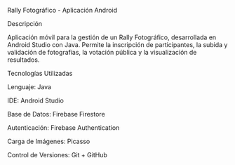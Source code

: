 Rally Fotográfico - Aplicación Android

Descripción

Aplicación móvil para la gestión de un Rally Fotográfico, desarrollada en Android Studio con Java. Permite la inscripción de participantes, la subida y validación de fotografías, la votación pública y la visualización de resultados.

Tecnologías Utilizadas

Lenguaje: Java

IDE: Android Studio

Base de Datos: Firebase Firestore

Autenticación: Firebase Authentication

Carga de Imágenes: Picasso

Control de Versiones: Git + GitHub
